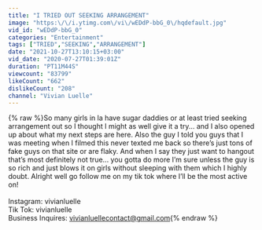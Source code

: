 ```yaml
---
title: "I TRIED OUT SEEKING ARRANGEMENT"
image: "https:\/\/i.ytimg.com\/vi\/wEDdP-bbG_0\/hqdefault.jpg"
vid_id: "wEDdP-bbG_0"
categories: "Entertainment"
tags: ["TRIED","SEEKING","ARRANGEMENT"]
date: "2021-10-27T13:10:15+03:00"
vid_date: "2020-07-27T01:39:01Z"
duration: "PT11M44S"
viewcount: "83799"
likeCount: "662"
dislikeCount: "208"
channel: "Vivian Luelle"
---
```

{% raw %}So many girls in la have sugar daddies or at least tried seeking arrangement out so I thought I might as well give it a try... and I also opened up about what my next steps are here. Also the guy I told you guys that I was meeting when I filmed this never texted me back so there’s just tons of fake guys on that site or are flaky. And when I say they just want to hangout that’s most definitely not true... you gotta do more I’m sure unless the guy is so rich and just blows it on girls without sleeping with them which I highly doubt. Alright well go follow me on my tik tok where I’ll be the most active on! <br /><br />Instagram: vivianluelle<br />Tik Tok: vivianluelle<br />Business Inquires: vivianluellecontact@gmail.com{% endraw %}
